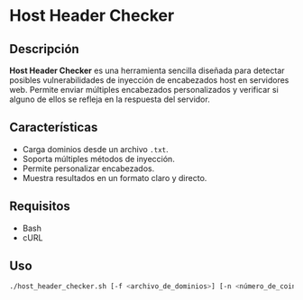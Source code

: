# Host Header Checker

## Descripción
**Host Header Checker** es una herramienta sencilla diseñada para detectar posibles vulnerabilidades de inyección de encabezados host en servidores web. Permite enviar múltiples encabezados personalizados y verificar si alguno de ellos se refleja en la respuesta del servidor.

## Características
- Carga dominios desde un archivo `.txt`.
- Soporta múltiples métodos de inyección.
- Permite personalizar encabezados.
- Muestra resultados en un formato claro y directo.

## Requisitos
- Bash
- cURL

## Uso
```bash
./host_header_checker.sh [-f <archivo_de_dominios>] [-n <número_de_coincidencias>] [-p <encabezado_personalizado>] [-h]
